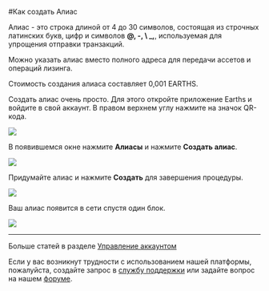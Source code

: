 #Как создать Алиас

Алиас - это строка длиной от 4 до 30 символов, состоящая из строчных латинских букв, цифр и символов **@, -, \ _,**, используемая для упрощения отправки транзакций.

Можно указать алиас вместо полного адреса для передачи ассетов и операций лизинга.

Стоимость создания алиаса составляет 0,001 EARTHS.

Создать алиас очень просто. Для этого откройте приложение Earths и войдите в свой аккаунт.
В правом верхнем углу нажмите на значок QR-кода.

![](/earths-client/mobile-apps/_assets/earths_address_01.png)

В появившемся окне нажмите **Алиасы** и нажмите **Создать алиас**.

![](/earths-client/mobile-apps/_assets/creating_an_alias_01.png)

Придумайте алиас и нажмите **Создать** для завершения процедуры.

![](/earths-client/mobile-apps/_assets/creating_an_alias_02.png)

Ваш алиас появится в сети спустя один блок.

![](/earths-client/mobile-apps/_assets/creating_an_alias_03.png)

___

Больше статей в разделе [Управление аккаунтом](/earths-client/mobile-apps/iOS/account-management.md)

Если у вас возникнут трудности с использованием нашей платформы, пожалуйста, создайте запрос в [службу поддержки](https://support.earths.ga/) или задайте вопрос на нашем [форуме](https://forum.earths.ga/).
